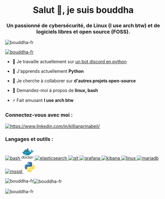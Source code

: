 <h1 align="center">Salut 👋, je suis bouddha</h1>
<h3 align="center">Un passionné de cybersécurité, de Linux (I use arch btw) et de logiciels libres et open source (FOSS). </h3>

<p align="left"> <img src="https://komarev.com/ghpvc/?username=bouddha-fr&label=Profile%20views&color=0e75b6&style=flat" alt="bouddha-fr" / > </p>

<p align="left"> <a href="https://github.com/ryo-ma/github-profile-trophy"><img src="https://github-profile- trophy.vercel.app/?username=bouddha-fr" alt="bouddha-fr" /></a> </p>

- 🔭 Je travaille actuellement sur [un bot discord en python](https://github.com/bouddha-fr/Guanaco)

- 🌱 J'apprends actuellement **Python**

- 👯 Je cherche à collaborer sur **d'autres projets open-source**

- 💬 Demandez-moi à propos de **linux, bash**

- ⚡ Fait amusant **I use arch btw**

<h3 align="left">Connectez-vous avec moi :</h3>
<p align="left">
<a href="https://www.linkedin.com/in/killianprinabeil/" target="blank"><img align="center" src="https://raw.githubusercontent.com/rahuldkjain/github-profile-readme-generator/master/src/images/icons/Social/linked-in-alt.svg" alt="https://www.linkedin.com/in/killianprinabeil/" height="30" width="40" /></a>
</p>

<h3 align="left">Langages et outils :</h3>
<p align="left"> <a href="https://www.gnu.org/software/bash/" target="_blank" rel="noreferrer"> <img src="https://www.vectorlogo.zone/logos/gnu_bash/gnu_bash-icon.svg" alt="bash" width="40" height="40"/> </a> <a href="https://www.docker.com/ " target="_blank" rel="noreferrer"> <img src="https://raw.githubusercontent.com/devicons/devicon/master/icons/docker/docker-original-wordmark.svg" alt="docker" width="40" height="40"/> </a> <a href="https://www.elastic.co" target="_blank" rel="noreferrer"> <img src="https://www.vectorlogo.zone/logos/elastic/elastic-icon.svg" alt="elasticsearch" width="40" height="40"/> </a> <a href="https://git-scm .com/" target="_blank" rel="noreferrer"> <img src="https://www.vectorlogo.zone/logos/git-scm/git-scm-icon.svg" alt="git" largeur ="40" height="40"/> </a> <a href="https://grafana.com" target="_blank" rel="noreferrer"> <img src="https://www.vectorlogo.zone/logos/grafana/grafana-icon.svg" alt="grafana" width="40" height="40"/> </a> <a href="https://www.elastic.co/ kibana" target="_blank" rel="noreferrer"> <img src="https://www.vectorlogo.zone/logos/elasticco_kibana/elasticco_kibana-icon.svg" alt="kibana" width="40" height= "40"/> </a> <a href="https://www.linux.org/" target="_blank" rel="noreferrer"> <img src="https://raw.githubusercontent.com /devicons/devicon/master/icons/linux/linux-original.svg" alt="linux" width="40" height="40"/> </a> <a href="https://mariadb.org /" target="_blank" rel="noreferrer"> <img src="https://www.vectorlogo.zone/logos/mariadb/mariadb-icon.svg" alt="mariadb" width="40" height= "40"/> </a> <a href="https://www.microsoft.com/en-us/sql-server" target="_blank" rel="noreferrer"> <img src="https://www.svgrepo.com/show/303229/microsoft-sql-server-logo.svg" alt="mssql" width="40" height="40"/> </a> <a href="https://www.python.org" target="_blank" rel="noreferrer"> <img src="https://raw.githubusercontent.com/devicons/devicon/master/icons/python/python-original.svg" alt="python" largeur ="40" height="40"/> </a> </p>

<p><img align="left" src="https://github-readme-stats.vercel.app/api/top-langs?username=bouddha-fr&show_icons=true&locale=en&layout=compact" alt="bouddha-fr" /></p>

<p> <img align="center" src="https://github-readme-stats.vercel.app/api?username=bouddha-fr&show_icons=true&locale=en" alt="bouddha-fr" /></p>

<p><img align="center" src="https://github-readme-streak-stats.herokuapp.com/?user=bouddha-fr&" alt="bouddha-fr" /></p>
